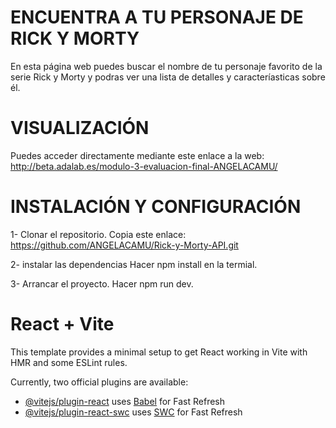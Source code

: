 # ENCUENTRA A TU PERSONAJE DE RICK Y MORTY
En esta página web puedes buscar el nombre de tu personaje favorito de la serie Rick y Morty y podras ver una lista de detalles y caracteríasticas sobre él.

# VISUALIZACIÓN
Puedes acceder directamente mediante este enlace a la web: http://beta.adalab.es/modulo-3-evaluacion-final-ANGELACAMU/

# INSTALACIÓN Y CONFIGURACIÓN
 1- Clonar el repositorio.
     Copia este enlace: https://github.com/ANGELACAMU/Rick-y-Morty-API.git

 2- instalar las dependencias
     Hacer npm install en la termial.

 3- Arrancar el proyecto.
     Hacer npm run dev.




# React + Vite

This template provides a minimal setup to get React working in Vite with HMR and some ESLint rules.

Currently, two official plugins are available:

- [@vitejs/plugin-react](https://github.com/vitejs/vite-plugin-react/blob/main/packages/plugin-react/README.md) uses [Babel](https://babeljs.io/) for Fast Refresh
- [@vitejs/plugin-react-swc](https://github.com/vitejs/vite-plugin-react-swc) uses [SWC](https://swc.rs/) for Fast Refresh
